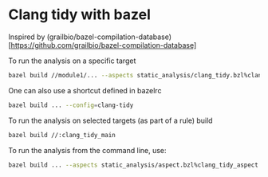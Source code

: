 # Clang tidy with bazel

Inspired by (grailbio/bazel-compilation-database)[https://github.com/grailbio/bazel-compilation-database]

To run the analysis on a specific target
```bash
bazel build //module1/... --aspects static_analysis/clang_tidy.bzl%clang_tidy_aspect --output_groups=ctidy
```

One can also use a shortcut defined in bazelrc
```bash
bazel build ... --config=clang-tidy
```

To run the analysis on selected targets (as part of a rule) build
```bash
bazel build //:clang_tidy_main
```

To run the analysis from the command line, use:
```bash
bazel build ... --aspects static_analysis/aspect.bzl%clang_tidy_aspect
```
